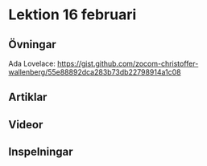 # Lektion 16 februari

## Övningar

Ada Lovelace: https://gist.github.com/zocom-christoffer-wallenberg/55e88892dca283b73db22798914a1c08

## Artiklar

## Videor

## Inspelningar